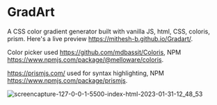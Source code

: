 # GradArt
A CSS color gradient generator built with vanilla JS, html, CSS, coloris, prism. Here's a live preview https://mithesh-b.github.io/Gradart/.

Color picker used https://github.com/mdbassit/Coloris, NPM https://www.npmjs.com/package/@melloware/coloris. 

https://prismjs.com/ used for syntax highlighting, NPM https://www.npmjs.com/package/prismjs.



![screencapture-127-0-0-1-5500-index-html-2023-01-31-12_48_53](https://user-images.githubusercontent.com/115478939/215692630-1a13abc2-41f1-42d9-ae1e-a0d9ce5083ef.png)
